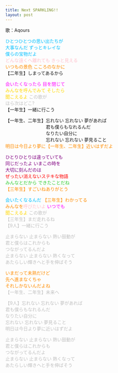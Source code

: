 ```yaml
---
title: Next SPARKLING!!
layout: post
---
```

歌：Aqours

<p><font color="deepskyblue">ひとつひとつの思い出たちが<br />
大事なんだ ずっとキレイな<br />
僕らの宝物だよ</font><br />
<font color="pink">どんな遠くへ離れても きっと見える</font><br />
<font color="darkorange">いつもの景色 こころのなかに</font><br />
【二年生】しまってあるから</p>

<p><font color="magenta">会いたくなったら 目を閉じて</font><br />
<font color="gold">みんなを呼んでみて そしたら<br />
聞こえるよ</font> <font color="silver">この歌が<br />
ほら次はどこ?</font><br />
【一年生】一緒に行こう</p>

<p>【一年生、二年生】忘れない 忘れない 夢があれば<br />
　　　　　　　　　君も僕らもなれるんだ<br />
　　　　　　　　　なりたい自分に<br />
　　　　　　　　　忘れない 忘れない 夢見ること<br />
<font color="darkorange">明日は今日より夢に【一年生、二年生】近いはずだよ</p>

<p><font color="purple">ひとりひとりは違っていても<br />
同じだったよ いまこの時を<br />
大切に刻んだのは</font><br />
<font color="red">ぜったい消えないステキな物語</font><br />
<font color="limegreen">みんなとだから できたことだね</font><br />
【三年生】すごいねありがとう</p>

<p><font color="deepskyblue">会いたくなるんだ</font> 【三年生】わかってる<br />
<font color="darkorange">みんなを</font><font color="pink">呼びたいよ</font> <font color="magenta">いつでも</font><br />
<font color="gold">聞こえるよ <font color="silver">この歌が<br />
【三年生】まだ走れるね<br />
【9人】一緒に行こう</p>

<p>止まらない 止まらない 熱い鼓動が<br />
君と僕らはこれからも<br />
つながってるんだよ<br />
止まらない 止まらない 熱くなって<br />
あたらしい輝きへと手を伸ばそう</p>

<p><font color="darkorange">いまだって未熟だけど<br />
先へ進まなくちゃ<br />
それしかないんだよね</font><br />
【一年生、二年生】未来へ</p>

<p>【9人】忘れない 忘れない 夢があれば<br />
君も僕らもなれるんだ<br />
なりたい自分に<br />
忘れない 忘れない 夢見ること<br />
明日は今日より夢に近いはずだよ</p>

<p>止まらない 止まらない 熱い鼓動が<br />
君と僕らはこれからも<br />
つながってるんだよ<br />
止まらない 止まらない 熱くなって<br />
あたらしい輝きへと手を伸ばそう</p>
